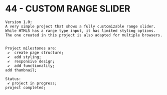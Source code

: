# 44 - CUSTOM RANGE SLIDER

    Version 1.0:
    A very simple project that shows a fully customizable range slider. While HTML5 has a range type input, it has limited styling options. The one created in this project is also adapted for multiple browsers.


    Project milestones are:
     ✔  create page structure;
     ✔  add styling;
     ✔  responsive design;
     ✔  add functionality;
    add thumbnail;

    Status:
     ✔ project in progress;
    project completed;
